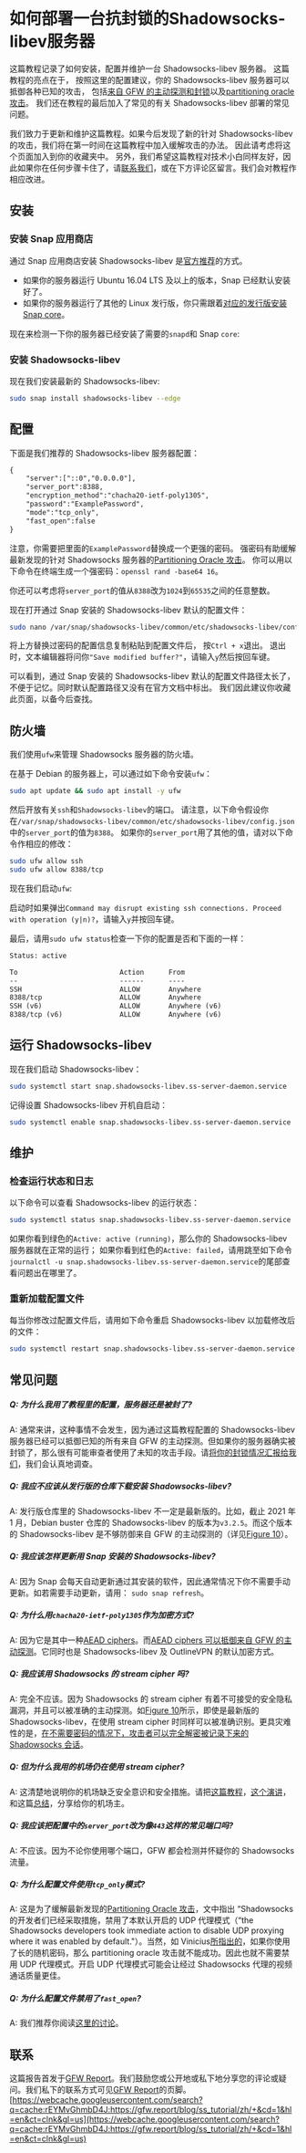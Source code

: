 # 如何部署一台抗封锁的Shadowsocks-libev服务器
这篇教程记录了如何安装，配置并维护一台 Shadowsocks-libev 服务器。 这篇教程的亮点在于， 按照这里的配置建议，你的 Shadowsocks-libev 服务器可以抵御各种已知的攻击， 包括[来自 GFW 的主动探测和封锁](https://gfw.report/talks/imc20/en/)以及[partitioning oracle 攻击](https://www.usenix.org/system/files/sec21summer_len.pdf#page=13)。 我们还在教程的最后加入了常见的有关 Shadowsocks-libev 部署的常见问题。

我们致力于更新和维护这篇教程。如果今后发现了新的针对 Shadowsocks-libev 的攻击，我们将在第一时间在这篇教程中加入缓解攻击的办法。 因此请考虑将这个页面加入到你的收藏夹中。 另外，我们希望这篇教程对技术小白同样友好，因此如果你在任何步骤卡住了，请[联系我们](https://gfw.report/)，或在下方评论区留言。我们会对教程作相应改进。

## 安装[](https://gfw.report/search?q=cache:rEYMvGhmbD4J:https://gfw.report/blog/ss_tutorial/zh/+&cd=1&hl=en&ct=clnk&gl=us#%E5%AE%89%E8%A3%85)

### 安装 Snap 应用商店[](https://gfw.report/search?q=cache:rEYMvGhmbD4J:https://gfw.report/blog/ss_tutorial/zh/+&cd=1&hl=en&ct=clnk&gl=us#%E5%AE%89%E8%A3%85snap%E5%BA%94%E7%94%A8%E5%95%86%E5%BA%97)

通过 Snap 应用商店安装 Shadowsocks-libev 是[官方推荐](https://github.com/shadowsocks/shadowsocks-libev#quick-start)的方式。

-   如果你的服务器运行 Ubuntu 16.04 LTS 及以上的版本，Snap 已经默认安装好了。
-   如果你的服务器运行了其他的 Linux 发行版，你只需跟着[对应的发行版安装 Snap core](https://snapcraft.io/core)。

现在来检测一下你的服务器已经安装了需要的`snapd`和 Snap `core`:

### 安装 Shadowsocks-libev[](https://gfw.report/search?q=cache:rEYMvGhmbD4J:https://gfw.report/blog/ss_tutorial/zh/+&cd=1&hl=en&ct=clnk&gl=us#%E5%AE%89%E8%A3%85shadowsocks-libev)

现在我们安装最新的 Shadowsocks-libev:

```sh
sudo snap install shadowsocks-libev --edge

```

## 配置[](https://gfw.report/search?q=cache:rEYMvGhmbD4J:https://gfw.report/blog/ss_tutorial/zh/+&cd=1&hl=en&ct=clnk&gl=us#%E9%85%8D%E7%BD%AE)

下面是我们推荐的 Shadowsocks-libev 服务器配置：

```txt
{
    "server":["::0","0.0.0.0"],
    "server_port":8388,
    "encryption_method":"chacha20-ietf-poly1305",
    "password":"ExamplePassword",
    "mode":"tcp_only",
    "fast_open":false
}

```

注意，你需要把里面的`ExamplePassword`替换成一个更强的密码。 强密码有助缓解最新发现的针对 Shadowsocks 服务器的[Partitioning Oracle 攻击](https://www.usenix.org/system/files/sec21summer_len.pdf#page=13)。 你可以用以下命令在终端生成一个强密码：`openssl rand -base64 16`。

你还可以考虑将`server_port`的值从`8388`改为`1024`到`65535`之间的任意整数。

现在打开通过 Snap 安装的 Shadowsocks-libev 默认的配置文件：

```sh
sudo nano /var/snap/shadowsocks-libev/common/etc/shadowsocks-libev/config.json

```

将上方替换过密码的配置信息复制粘贴到配置文件后， 按`Ctrl + x`退出。 退出时，文本编辑器将问你`"Save modified buffer?"`，请输入`y`然后按回车键。

可以看到，通过 Snap 安装的 Shadowsocks-libev 默认的配置文件路径太长了，不便于记忆。同时默认配置路径又没有在官方文档中标出。 我们因此建议你收藏此页面，以备今后查找。

## 防火墙[](https://gfw.report/search?q=cache:rEYMvGhmbD4J:https://gfw.report/blog/ss_tutorial/zh/+&cd=1&hl=en&ct=clnk&gl=us#%E9%98%B2%E7%81%AB%E5%A2%99)

我们使用`ufw`来管理 Shadowsocks 服务器的防火墙。

在基于 Debian 的服务器上，可以通过如下命令安装`ufw`：

```sh
sudo apt update && sudo apt install -y ufw

```

然后开放有关`ssh`和`Shadowsocks-libev`的端口。 请注意，以下命令假设你在`/var/snap/shadowsocks-libev/common/etc/shadowsocks-libev/config.json`中的`server_port`的值为`8388`。 如果你的`server_port`用了其他的值，请对以下命令作相应的修改：

```sh
sudo ufw allow ssh
sudo ufw allow 8388/tcp

```

现在我们启动`ufw`:

启动时如果弹出`Command may disrupt existing ssh connections. Proceed with operation (y|n)?`，请输入`y`并按回车键。

最后，请用`sudo ufw status`检查一下你的配置是否和下面的一样：

```txt
Status: active

To                         Action      From
--                         ------      ----
SSH                        ALLOW       Anywhere
8388/tcp                   ALLOW       Anywhere
SSH (v6)                   ALLOW       Anywhere (v6)
8388/tcp (v6)              ALLOW       Anywhere (v6)

```

## 运行 Shadowsocks-libev[](https://gfw.report/search?q=cache:rEYMvGhmbD4J:https://gfw.report/blog/ss_tutorial/zh/+&cd=1&hl=en&ct=clnk&gl=us#%E8%BF%90%E8%A1%8Cshadowsocks-libev)

现在我们启动 Shadowsocks-libev：

```sh
sudo systemctl start snap.shadowsocks-libev.ss-server-daemon.service

```

记得设置 Shadowsocks-libev 开机自启动：

```sh
sudo systemctl enable snap.shadowsocks-libev.ss-server-daemon.service

```

## 维护[](https://gfw.report/search?q=cache:rEYMvGhmbD4J:https://gfw.report/blog/ss_tutorial/zh/+&cd=1&hl=en&ct=clnk&gl=us#%E7%BB%B4%E6%8A%A4)

### 检查运行状态和日志[](https://gfw.report/search?q=cache:rEYMvGhmbD4J:https://gfw.report/blog/ss_tutorial/zh/+&cd=1&hl=en&ct=clnk&gl=us#%E6%A3%80%E6%9F%A5%E8%BF%90%E8%A1%8C%E7%8A%B6%E6%80%81%E5%92%8C%E6%97%A5%E5%BF%97)

以下命令可以查看 Shadowsocks-libev 的运行状态：

```sh
sudo systemctl status snap.shadowsocks-libev.ss-server-daemon.service

```

如果你看到绿色的`Active: active (running)`，那么你的 Shadowsocks-libev 服务器就在正常的运行； 如果你看到红色的`Active: failed`，请用跳至如下命令`journalctl -u snap.shadowsocks-libev.ss-server-daemon.service`的尾部查看问题出在哪里了。

### 重新加载配置文件[](https://gfw.report/search?q=cache:rEYMvGhmbD4J:https://gfw.report/blog/ss_tutorial/zh/+&cd=1&hl=en&ct=clnk&gl=us#%E9%87%8D%E6%96%B0%E5%8A%A0%E8%BD%BD%E9%85%8D%E7%BD%AE%E6%96%87%E4%BB%B6)

每当你修改过配置文件后，请用如下命令重启 Shadowsocks-libev 以加载修改后的文件：

```sh
sudo systemctl restart snap.shadowsocks-libev.ss-server-daemon.service

```

## 常见问题[](https://gfw.report/search?q=cache:rEYMvGhmbD4J:https://gfw.report/blog/ss_tutorial/zh/+&cd=1&hl=en&ct=clnk&gl=us#%E5%B8%B8%E8%A7%81%E9%97%AE%E9%A2%98)

##### Q: 为什么我用了教程里的配置，服务器还是被封了?[](https://gfw.report/search?q=cache:rEYMvGhmbD4J:https://gfw.report/blog/ss_tutorial/zh/+&cd=1&hl=en&ct=clnk&gl=us#q%E4%B8%BA%E4%BB%80%E4%B9%88%E6%88%91%E7%94%A8%E4%BA%86%E6%95%99%E7%A8%8B%E9%87%8C%E7%9A%84%E9%85%8D%E7%BD%AE%E6%9C%8D%E5%8A%A1%E5%99%A8%E8%BF%98%E6%98%AF%E8%A2%AB%E5%B0%81%E4%BA%86)

A: 通常来讲，这种事情不会发生，因为通过这篇教程配置的 Shadowsocks-libev 服务器已经可以抵御已知的所有来自 GFW 的主动探测。但如果你的服务器确实被封锁了，那么很有可能审查者使用了未知的攻击手段。请[将你的封锁情况汇报给我们](https://gfw.report/)，我们会认真地调查。

##### Q: 我应不应该从发行版的仓库下载安装 Shadowsocks-libev?[](https://gfw.report/search?q=cache:rEYMvGhmbD4J:https://gfw.report/blog/ss_tutorial/zh/+&cd=1&hl=en&ct=clnk&gl=us#q-%E6%88%91%E5%BA%94%E4%B8%8D%E5%BA%94%E8%AF%A5%E4%BB%8E%E5%8F%91%E8%A1%8C%E7%89%88%E7%9A%84%E4%BB%93%E5%BA%93%E4%B8%8B%E8%BD%BD%E5%AE%89%E8%A3%85shadowsocks-libev)

A: 发行版仓库里的 Shadowsocks-libev 不一定是最新版的。比如，截止 2021 年 1 月，Debian buster 仓库的 Shadowsocks-libev 的版本为`v3.2.5`。而这个版本的 Shadowsocks-libev 是不够防御来自 GFW 的主动探测的（详见[Figure 10](https://gfw.report/publications/imc20/data/paper/shadowsocks.pdf#page=9)）。

##### Q: 我应该怎样更新用 Snap 安装的 Shadowsocks-libev?[](https://gfw.report/search?q=cache:rEYMvGhmbD4J:https://gfw.report/blog/ss_tutorial/zh/+&cd=1&hl=en&ct=clnk&gl=us#q-%E6%88%91%E5%BA%94%E8%AF%A5%E6%80%8E%E6%A0%B7%E6%9B%B4%E6%96%B0%E7%94%A8snap%E5%AE%89%E8%A3%85%E7%9A%84shadowsocks-libev)

A: 因为 Snap 会每天自动更新通过其安装的软件，因此通常情况下你不需要手动更新。如若需要手动更新，请用： `sudo snap refresh`。

##### Q: 为什么用`chacha20-ietf-poly1305`作为加密方式?[](https://gfw.report/search?q=cache:rEYMvGhmbD4J:https://gfw.report/blog/ss_tutorial/zh/+&cd=1&hl=en&ct=clnk&gl=us#q-%E4%B8%BA%E4%BB%80%E4%B9%88%E7%94%A8chacha20-ietf-poly1305%E4%BD%9C%E4%B8%BA%E5%8A%A0%E5%AF%86%E6%96%B9%E5%BC%8F)

A: 因为它是其中一种[AEAD ciphers](https://shadowsocks.org/en/wiki/AEAD-Ciphers.html)。而[AEAD ciphers 可以抵御来自 GFW 的主动探测](https://gfw.report/blog/ss_advise/zh/)。它同时也是 Shadowsocks-libev 及 OutlineVPN 的默认加密方式。

##### Q: 我应该用 Shadowsocks 的 stream cipher 吗?[](https://gfw.report/search?q=cache:rEYMvGhmbD4J:https://gfw.report/blog/ss_tutorial/zh/+&cd=1&hl=en&ct=clnk&gl=us#q-%E6%88%91%E5%BA%94%E8%AF%A5%E7%94%A8shadowsocks%E7%9A%84stream-cipher%E5%90%97)

A: 完全不应该。因为 Shadowsocks 的 stream cipher 有着不可接受的安全隐私漏洞，并且可以被准确的主动探测。如[Figure 10](https://gfw.report/publications/imc20/data/paper/shadowsocks.pdf#page=9)所示，即使是最新版的 Shadowsocks-libev，在使用 stream cipher 时同样可以被准确识别。更具灾难性的是，[在不需要密码的情况下，攻击者可以完全解密被记录下来的 Shadowsocks 会话](https://github.com/net4people/bbs/issues/24)。

##### Q: 但为什么我用的机场仍在使用 stream cipher?[](https://gfw.report/search?q=cache:rEYMvGhmbD4J:https://gfw.report/blog/ss_tutorial/zh/+&cd=1&hl=en&ct=clnk&gl=us#q-%E4%BD%86%E4%B8%BA%E4%BB%80%E4%B9%88%E6%88%91%E7%94%A8%E7%9A%84%E6%9C%BA%E5%9C%BA%E4%BB%8D%E5%9C%A8%E4%BD%BF%E7%94%A8stream-cipher)

A: 这清楚地说明你的机场缺乏安全意识和安全措施。请把[这篇教程](https://gfw.report/blog/ss_tutorial/zh/)，[这个演讲](https://gfw.report/talks/imc20/en/)，和这篇[总结](https://gfw.report/blog/ss_advise/zh/)，分享给你的机场主。

##### Q: 我应该把配置中的`server_port`改为像`443`这样的常见端口吗?[](https://gfw.report/search?q=cache:rEYMvGhmbD4J:https://gfw.report/blog/ss_tutorial/zh/+&cd=1&hl=en&ct=clnk&gl=us#q-%E6%88%91%E5%BA%94%E8%AF%A5%E6%8A%8A%E9%85%8D%E7%BD%AE%E4%B8%AD%E7%9A%84server_port%E6%94%B9%E4%B8%BA%E5%83%8F443%E8%BF%99%E6%A0%B7%E7%9A%84%E5%B8%B8%E8%A7%81%E7%AB%AF%E5%8F%A3%E5%90%97)

A: 不应该。因为不论你使用哪个端口，GFW 都会检测并怀疑你的 Shadowsocks 流量。

##### Q: 为什么配置文件使用`tcp_only`模式?[](https://gfw.report/search?q=cache:rEYMvGhmbD4J:https://gfw.report/blog/ss_tutorial/zh/+&cd=1&hl=en&ct=clnk&gl=us#q-%E4%B8%BA%E4%BB%80%E4%B9%88%E9%85%8D%E7%BD%AE%E6%96%87%E4%BB%B6%E4%BD%BF%E7%94%A8tcp_only%E6%A8%A1%E5%BC%8F)

A: 这是为了缓解最新发现的[Partitioning Oracle 攻击](https://www.usenix.org/system/files/sec21summer_len.pdf#page=13)，文中指出 “Shadowsocks 的开发者们已经采取措施，禁用了本默认开启的 UDP 代理模式（“the Shadowsocks developers took immediate action to disable UDP proxying where it was enabled by default."）。当然，如 Vinicius[所指出的](https://gfw.report/blog/ss_tutorial/en/#isso-57)，如果你使用了长的随机密码，那么 partitioning oracle 攻击就不能成功。因此也就不需要禁用 UDP 代理模式。开启 UDP 代理模式可能会让经过 Shadowsocks 代理的视频通话质量更佳。

##### Q: 为什么配置文件禁用了`fast_open`?[](https://gfw.report/search?q=cache:rEYMvGhmbD4J:https://gfw.report/blog/ss_tutorial/zh/+&cd=1&hl=en&ct=clnk&gl=us#q-%E4%B8%BA%E4%BB%80%E4%B9%88%E9%85%8D%E7%BD%AE%E6%96%87%E4%BB%B6%E7%A6%81%E7%94%A8%E4%BA%86fast_open)

A: 我们推荐你阅读[这里的讨论](https://github.com/klzgrad/naiveproxy#why-not-use-go-node-etc-for-performance)。

## 联系[](https://gfw.report/search?q=cache:rEYMvGhmbD4J:https://gfw.report/blog/ss_tutorial/zh/+&cd=1&hl=en&ct=clnk&gl=us#%E8%81%94%E7%B3%BB)

这篇报告首发于[GFW Report](https://gfw.report/blog/ss_tutorial/zh/)。我们鼓励您或公开地或私下地分享您的评论或疑问。我们私下的联系方式可见[GFW Report](https://gfw.report/)的页脚。 
 [https://webcache.googleusercontent.com/search?q=cache:rEYMvGhmbD4J:https://gfw.report/blog/ss_tutorial/zh/+&cd=1&hl=en&ct=clnk&gl=us](https://webcache.googleusercontent.com/search?q=cache:rEYMvGhmbD4J:https://gfw.report/blog/ss_tutorial/zh/+&cd=1&hl=en&ct=clnk&gl=us)
